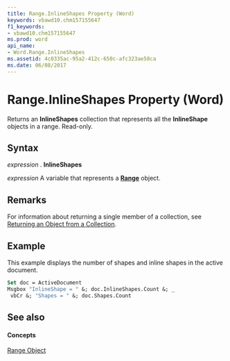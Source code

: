 ```yaml
---
title: Range.InlineShapes Property (Word)
keywords: vbawd10.chm157155647
f1_keywords:
- vbawd10.chm157155647
ms.prod: word
api_name:
- Word.Range.InlineShapes
ms.assetid: 4c0335ac-95a2-412c-650c-afc323ae58ca
ms.date: 06/08/2017
---
```



# Range.InlineShapes Property (Word)

Returns an **InlineShapes** collection that represents all the **InlineShape** objects in a range. Read-only.


## Syntax

 _expression_ . **InlineShapes**

 _expression_ A variable that represents a **[Range](range-object-word.md)** object.


## Remarks

For information about returning a single member of a collection, see [Returning an Object from a Collection](http://msdn.microsoft.com/library/28f76384-f495-9640-a7c8-10ada3fac727%28Office.15%29.aspx).


## Example

This example displays the number of shapes and inline shapes in the active document.


```vb
Set doc = ActiveDocument 
Msgbox "InlineShape = " &; doc.InlineShapes.Count &; _ 
 vbCr &; "Shapes = " &; doc.Shapes.Count
```


## See also


#### Concepts


[Range Object](range-object-word.md)

